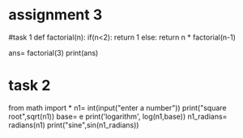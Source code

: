 # assignment 3

#task 1
def factorial(n):
    if(n<2):
        return 1
    else:
        return n * factorial(n-1)

ans= factorial(3)
print(ans)

# task 2
from math import *
n1= int(input("enter a number"))
print("square root",sqrt(n1))
base= e
print('logarithm', log(n1,base))
n1_radians= radians(n1)
print("sine",sin(n1_radians))

